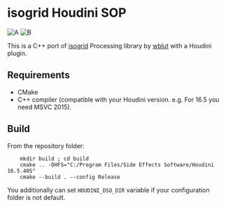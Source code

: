 # isogrid Houdini SOP

![A](https://media.giphy.com/media/Yrfx3lUESu9V9YG2VO/giphy.gif)
![B](https://media.giphy.com/media/dXQhYcHP9n1EVtsorT/giphy.gif)

This is a C++ port of [isogrid](https://github.com/wblut/isogrid) Processing library by [wblut](https://twitter.com/wblut) with a Houdini plugin.

## Requirements

- CMake
- C++ compiler (compatible with your Houdini version. e.g. For 16.5 you need MSVC 2015).

## Build

From the repository folder:

```
    mkdir build ; cd build
    cmake .. -DHFS="C:/Program Files/Side Effects Software/Houdini 16.5.405"
    cmake --build . --config Release
```

You additionally can set `HOUDINI_DSO_DIR` variable if your configuration folder is not default.

